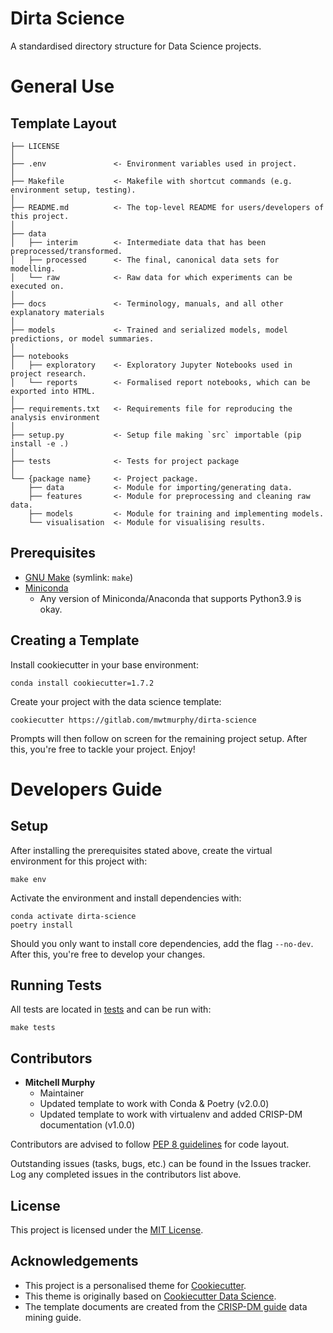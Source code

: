 # Dirta Science

A standardised directory structure for Data Science projects.

# General Use

## Template Layout

    ├── LICENSE
    │
    ├── .env               <- Environment variables used in project.
    │
    ├── Makefile           <- Makefile with shortcut commands (e.g. environment setup, testing).
    │
    ├── README.md          <- The top-level README for users/developers of this project.
    │
    ├── data
    │   ├── interim        <- Intermediate data that has been preprocessed/transformed.
    │   ├── processed      <- The final, canonical data sets for modelling.
    │   └── raw            <- Raw data for which experiments can be executed on.
    │
    ├── docs               <- Terminology, manuals, and all other explanatory materials
    │
    ├── models             <- Trained and serialized models, model predictions, or model summaries.
    │
    ├── notebooks          
    │   ├── exploratory    <- Exploratory Jupyter Notebooks used in project research.
    │   └── reports        <- Formalised report notebooks, which can be exported into HTML.
    │
    ├── requirements.txt   <- Requirements file for reproducing the analysis environment
    │
    ├── setup.py           <- Setup file making `src` importable (pip install -e .) 
    │
    ├── tests              <- Tests for project package
    │
    └── {package name}     <- Project package.
        ├── data           <- Module for importing/generating data.
        ├── features       <- Module for preprocessing and cleaning raw data.
        ├── models         <- Module for training and implementing models.
        └── visualisation  <- Module for visualising results.

## Prerequisites

* [GNU Make](https://www.gnu.org/software/make/) (symlink: `make`)
* [Miniconda](https://docs.conda.io/en/latest/miniconda.html)
    * Any version of Miniconda/Anaconda that supports Python3.9 is okay.

## Creating a Template

Install cookiecutter in your base environment:

```
conda install cookiecutter=1.7.2
```

Create your project with the data science template:
```
cookiecutter https://gitlab.com/mwtmurphy/dirta-science
```

Prompts will then follow on screen for the remaining project setup. After this, you're free to tackle your project. Enjoy!

# Developers Guide

## Setup

After installing the prerequisites stated above, create the virtual environment for this project with:

```
make env
```

Activate the environment and install dependencies with:

```
conda activate dirta-science
poetry install
```

Should you only want to install core dependencies, add the flag `--no-dev`. After this, you're free to develop your changes.

## Running Tests

All tests are located in [tests](/tests) and can be run with:

```
make tests
``` 

## Contributors

* **Mitchell Murphy**
    * Maintainer
    * Updated template to work with Conda & Poetry (v2.0.0)
    * Updated template to work with virtualenv and added CRISP-DM documentation (v1.0.0)

Contributors are advised to follow [PEP 8 guidelines](https://www.python.org/dev/peps/pep-0008/) for code layout.

Outstanding issues (tasks, bugs, etc.) can be found in the Issues tracker. Log any completed issues in the contributors list above.

## License

This project is licensed under the [MIT License](./LICENSE).

## Acknowledgements

* This project is a personalised theme for [Cookiecutter](https://cookiecutter.readthedocs.io/en/latest/).
* This theme is originally based on [Cookiecutter Data Science](https://drivendata.github.io/cookiecutter-data-science/).
* The template documents are created from the [CRISP-DM guide](docs/crisp_dm.pdf) data mining guide.